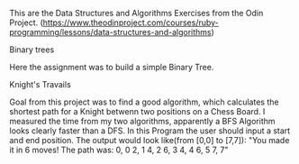 This are the Data Structures and Algorithms Exercises from the Odin Project. (https://www.theodinproject.com/courses/ruby-programming/lessons/data-structures-and-algorithms)

Binary trees

Here the assignment was to build a simple Binary Tree.

Knight's Travails

Goal from this project was to find a good algorithm, which calculates the
shortest path for a Knight betwenn two positions on a Chess Board.
I measured the time from my two algorithms, apparently  a BFS Algorithm looks clearly
faster than a DFS. 
In this Program the user should input a start and end position. The output would look like(from [0,0] to [7,7]):
  "You made it in 6 moves! The path was:
   0, 0
   2, 1
   4, 2
   6, 3
   4, 4
   6, 5
   7, 7"
